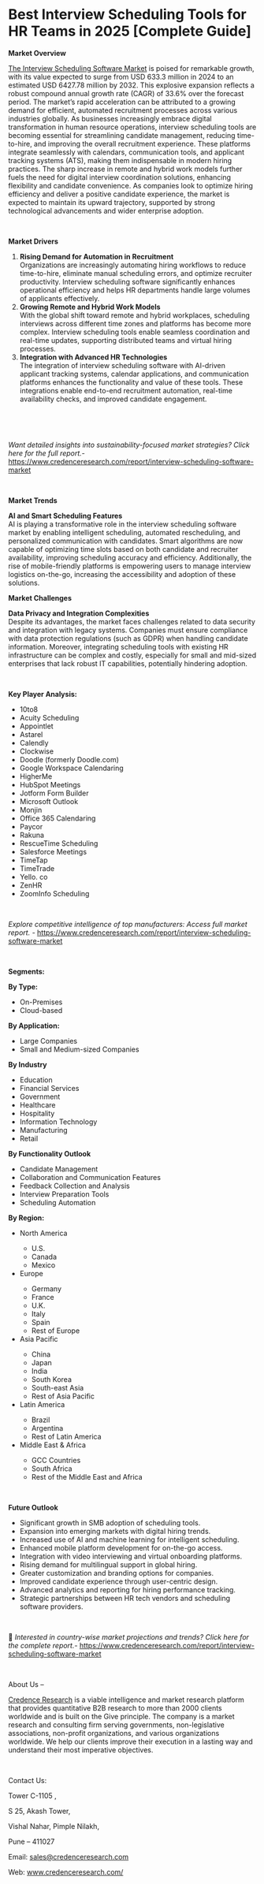 # Best Interview Scheduling Tools for HR Teams in 2025 [Complete Guide]


<p><strong>Market Overview</strong></p>
<p><a href="https://www.credenceresearch.com/report/interview-scheduling-software-market">The Interview Scheduling Software Market</a> is poised for remarkable growth, with its value expected to surge from USD 633.3 million in 2024 to an estimated USD 6427.78 million by 2032. This explosive expansion reflects a robust compound annual growth rate (CAGR) of 33.6% over the forecast period. The market&rsquo;s rapid acceleration can be attributed to a growing demand for efficient, automated recruitment processes across various industries globally. As businesses increasingly embrace digital transformation in human resource operations, interview scheduling tools are becoming essential for streamlining candidate management, reducing time-to-hire, and improving the overall recruitment experience. These platforms integrate seamlessly with calendars, communication tools, and applicant tracking systems (ATS), making them indispensable in modern hiring practices. The sharp increase in remote and hybrid work models further fuels the need for digital interview coordination solutions, enhancing flexibility and candidate convenience. As companies look to optimize hiring efficiency and deliver a positive candidate experience, the market is expected to maintain its upward trajectory, supported by strong technological advancements and wider enterprise adoption.</p>
<p><strong>&nbsp;</strong></p>
<p><strong>Market Drivers</strong></p>
<ol>
<li><strong>Rising Demand for Automation in Recruitment</strong><br data-start="1362" data-end="1365" /> Organizations are increasingly automating hiring workflows to reduce time-to-hire, eliminate manual scheduling errors, and optimize recruiter productivity. Interview scheduling software significantly enhances operational efficiency and helps HR departments handle large volumes of applicants effectively.</li>
<li data-start="1674" data-end="2003"><strong data-start="1674" data-end="1715">Growing Remote and Hybrid Work Models</strong><br data-start="1715" data-end="1718" /> With the global shift toward remote and hybrid workplaces, scheduling interviews across different time zones and platforms has become more complex. Interview scheduling tools enable seamless coordination and real-time updates, supporting distributed teams and virtual hiring processes.</li>
<li data-start="2008" data-end="2378"><strong data-start="2008" data-end="2053">Integration with Advanced HR Technologies</strong><br data-start="2053" data-end="2056" /> The integration of interview scheduling software with AI-driven applicant tracking systems, calendar applications, and communication platforms enhances the functionality and value of these tools. These integrations enable end-to-end recruitment automation, real-time availability checks, and improved candidate engagement.</li>
</ol>
<p><strong>&nbsp;</strong></p>
<p><strong>&nbsp;</strong></p>
<p><em>Want detailed insights into sustainability-focused market strategies? Click here for the full report.- </em><a href="https://www.credenceresearch.com/report/interview-scheduling-software-market">https://www.credenceresearch.com/report/interview-scheduling-software-market</a></p>
<p>&nbsp;</p>
<p><strong>Market Trends</strong></p>
<p><strong>AI and Smart Scheduling Features</strong><br /> AI is playing a transformative role in the interview scheduling software market by enabling intelligent scheduling, automated rescheduling, and personalized communication with candidates. Smart algorithms are now capable of optimizing time slots based on both candidate and recruiter availability, improving scheduling accuracy and efficiency. Additionally, the rise of mobile-friendly platforms is empowering users to manage interview logistics on-the-go, increasing the accessibility and adoption of these solutions.</p>
<p><strong>Market Challenges</strong></p>
<p><strong>Data Privacy and Integration Complexities<br /> </strong>Despite its advantages, the market faces challenges related to data security and integration with legacy systems. Companies must ensure compliance with data protection regulations (such as GDPR) when handling candidate information. Moreover, integrating scheduling tools with existing HR infrastructure can be complex and costly, especially for small and mid-sized enterprises that lack robust IT capabilities, potentially hindering adoption.</p>
<p><strong>&nbsp;</strong></p>
<p><strong>Key Player Analysis:</strong></p>
<ul>
<li>10to8</li>
<li>Acuity Scheduling</li>
<li>Appointlet</li>
<li>Astarel</li>
<li>Calendly</li>
<li>Clockwise</li>
<li>Doodle (formerly Doodle.com)</li>
<li>Google Workspace Calendaring</li>
<li>HigherMe</li>
<li>HubSpot Meetings</li>
<li>Jotform Form Builder</li>
<li>Microsoft Outlook</li>
<li>Monjin</li>
<li>Office 365 Calendaring</li>
<li>Paycor</li>
<li>Rakuna</li>
<li>RescueTime Scheduling</li>
<li>Salesforce Meetings</li>
<li>TimeTap</li>
<li>TimeTrade</li>
<li>Yello. co</li>
<li>ZenHR</li>
<li>ZoomInfo Scheduling</li>
</ul>
<p>&nbsp;</p>
<p><em>Explore competitive intelligence of top manufacturers: Access full market report. - </em><a href="https://www.credenceresearch.com/report/interview-scheduling-software-market">https://www.credenceresearch.com/report/interview-scheduling-software-market</a></p>
<p>&nbsp;</p>
<p><strong>Segments:</strong></p>
<p><strong>By Type:</strong></p>
<ul>
<li>On-Premises</li>
<li>Cloud-based</li>
</ul>
<p><strong>By Application:</strong></p>
<ul>
<li>Large Companies</li>
<li>Small and Medium-sized Companies</li>
</ul>
<p><strong>By Industry</strong></p>
<ul>
<li>Education</li>
<li>Financial Services</li>
<li>Government</li>
<li>Healthcare</li>
<li>Hospitality</li>
<li>Information Technology</li>
<li>Manufacturing</li>
<li>Retail</li>
</ul>
<p><strong>By Functionality Outlook</strong></p>
<ul>
<li>Candidate Management</li>
<li>Collaboration and Communication Features</li>
<li>Feedback Collection and Analysis</li>
<li>Interview Preparation Tools</li>
<li>Scheduling Automation</li>
</ul>
<p><strong>By Region:</strong></p>
<ul>
<li>North America</li>
<ul>
<li>U.S.</li>
<li>Canada</li>
<li>Mexico</li>
</ul>
<li>Europe</li>
<ul>
<li>Germany</li>
<li>France</li>
<li>U.K.</li>
<li>Italy</li>
<li>Spain</li>
<li>Rest of Europe</li>
</ul>
<li>Asia Pacific</li>
<ul>
<li>China</li>
<li>Japan</li>
<li>India</li>
<li>South Korea</li>
<li>South-east Asia</li>
<li>Rest of Asia Pacific</li>
</ul>
<li>Latin America</li>
<ul>
<li>Brazil</li>
<li>Argentina</li>
<li>Rest of Latin America</li>
</ul>
<li>Middle East &amp; Africa</li>
<ul>
<li>GCC Countries</li>
<li>South Africa</li>
<li>Rest of the Middle East and Africa</li>
</ul>
</ul>
<p>&nbsp;</p>
<p><strong>Future Outlook </strong></p>
<ul>
<li>Significant growth in SMB adoption of scheduling tools.</li>
<li>Expansion into emerging markets with digital hiring trends.</li>
<li>Increased use of AI and machine learning for intelligent scheduling.</li>
<li>Enhanced mobile platform development for on-the-go access.</li>
<li>Integration with video interviewing and virtual onboarding platforms.</li>
<li>Rising demand for multilingual support in global hiring.</li>
<li>Greater customization and branding options for companies.</li>
<li>Improved candidate experience through user-centric design.</li>
<li>Advanced analytics and reporting for hiring performance tracking.</li>
<li>Strategic partnerships between HR tech vendors and scheduling software providers.</li>
</ul>
<p><strong>&nbsp;</strong></p>
<p>📌 <em>Interested in country-wise market projections and trends? Click here for the complete report.- </em><a href="https://www.credenceresearch.com/report/interview-scheduling-software-market">https://www.credenceresearch.com/report/interview-scheduling-software-market</a></p>
<p>&nbsp;</p>
<p>About Us &ndash;</p>
<p><a href="https://www.credenceresearch.com/">Credence Research</a> is a viable intelligence and market research platform that provides quantitative B2B research to more than 2000 clients worldwide and is built on the Give principle. The company is a market research and consulting firm serving governments, non-legislative associations, non-profit organizations, and various organizations worldwide. We help our clients improve their execution in a lasting way and understand their most imperative objectives.</p>
<p>&nbsp;</p>
<p>Contact Us:</p>
<p>Tower C-1105 ,</p>
<p>S 25, Akash Tower,</p>
<p>Vishal Nahar, Pimple Nilakh,</p>
<p>Pune &ndash; 411027</p>
<p>Email: <a href="mailto:sales@credenceresearch.com">sales@credenceresearch.com</a></p>
<p>Web: <a href="http://www.credenceresearch.com/">www.credenceresearch.com/</a></p>
